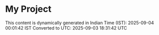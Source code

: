 # My Project

This content is dynamically generated in Indian Time (IST): 2025-09-04 00:01:42 IST
Converted to UTC: 2025-09-03 18:31:42 UTC
